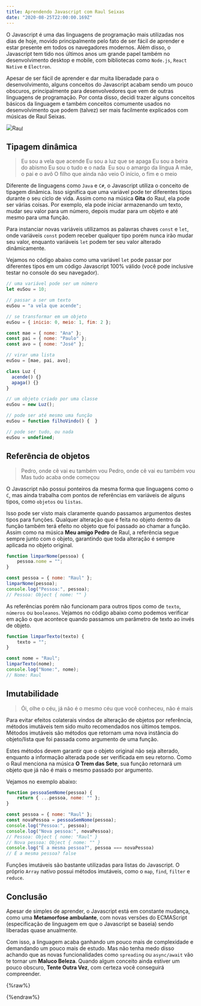 ```yaml
---
title: Aprendendo Javascript com Raul Seixas
date: "2020-08-25T22:00:00.169Z"
---
```


O Javascript é uma das linguagens de programação mais utilizadas nos dias de hoje, movido principalmente pelo fato de ser fácil de aprender e estar presente em todos os navegadores modernos. Além disso, o Javascript tem tido nos últimos anos um grande papel também no desenvolvimento desktop e mobile, com bibliotecas como `Node.js`, `React Native` e `Electron`.

Apesar de ser fácil de aprender e dar muita liberadade para o desenvolvimento, alguns conceitos do Javascript acabam sendo um pouco obscuros, principalmente para desenvolvedores que vem de outras linguagens de programação. Por conta disso, decidi trazer alguns conceitos básicos da linguagem e também conceitos comumente usados no desenvolvimento que podem (talvez) ser mais facilmente explicados com músicas de Raul Seixas.

![Raul](/images/raul/raul.png)

## Tipagem dinâmica

> Eu sou a vela que acende
> Eu sou a luz que se apaga
> Eu sou a beira do abismo
> Eu sou o tudo e o nada
> ​
> Eu sou o amargo da língua
> A mãe, o pai e o avô
> O filho que ainda não veio
> O início, o fim e o meio

Diferente de linguagens como `Java` e `C#`, o Javascript utiliza o conceito de tipagem dinâmica. Isso significa que uma variável pode ter diferentes tipos durante o seu ciclo de vida. Assim como na música __Gita__ do Raul, ela pode ser várias coisas. Por exemplo, ela pode iniciar armazenando um texto, mudar seu valor para um número, depois mudar para um objeto e até mesmo para uma função.

Para instanciar novas variáveis utilizamos as palavras chaves `const` e `let`, onde variáveis `const` podem receber qualquer tipo porém nunca irão mudar seu valor, enquanto variáveis `let` podem ter seu valor alterado dinâmicamente.

Vejamos no código abaixo como uma variável `let` pode passar por diferentes tipos em um código Javascript 100% válido (você pode inclusive testar no console do seu navegador).

```js
// uma variável pode ser um número
let euSou = 10;

// passar a ser um texto
euSou = "a vela que acende";

// se transformar em um objeto
euSou = { inicio: 0, meio: 1, fim: 2 };

const mae = { nome: "Ana" };
const pai = { nome: "Paulo" };
const avo = { nome: "José" };

// virar uma lista
euSou = [mae, pai, avo];

class Luz {
  acende() {}
  apaga() {}
}

// um objeto criado por uma classe
euSou = new Luz();

// pode ser até mesmo uma função
euSou = function filhoVindo() {  }

// pode ser tudo, ou nada
euSou = undefined;
```

## Referência de objetos

> Pedro, onde cê vai eu também vou
> Pedro, onde cê vai eu também vou
> Mas tudo acaba onde começou

O Javascript não possui ponteiros da mesma forma que linguagens como o `C`, mas ainda trabalha com pontos de referências em variáveis de alguns tipos, como `objetos` ou `listas`.

Isso pode ser visto mais claramente quando passamos argumentos destes tipos para funções. Qualquer alteração que é feita no objeto dentro da função também terá efeito no objeto que foi passado ao chamar a função. Assim como na música __Meu amigo Pedro__ de Raul, a referência segue sempre junto com o objeto, garantindo que toda alteração é sempre aplicada no objeto original.

```js
function limparNome(pessoa) {
    pessoa.nome = "";
}

const pessoa = { nome: "Raul" };
limparNome(pessoa);
console.log("Pessoa:", pessoa);
// Pessoa: Object { nome: "" }

```

As referências porém não funcionam para outros tipos como de `texto`, `números` ou `booleanos`. Vejamos no código abaixo como podemos verificar em ação o que acontece quando passamos um parâmetro de texto ao invés de objeto.

```js
function limparTexto(texto) {
    texto = "";
}

const nome = "Raul";
limparTexto(nome);
console.log("Nome:", nome);
// Nome: Raul
```

## Imutabilidade

> Ói, olhe o céu, já não é o mesmo céu que você conheceu, não é mais

Para evitar efeitos colaterais vindos de alteração de objetos por referência, métodos imutáveis tem sido muito recomendados nos últimos tempos. Métodos imutáveis são métodos que retornam uma nova instância do objeto/lista que foi passada como argumento de uma função. 

Estes métodos devem garantir que o objeto original não seja alterado, enquanto a informação alterada pode ser verificada em seu retorno. Como o Raul menciona na música __O Trem das Sete__, sua função retornará um objeto que já não é mais o mesmo passado por argumento.

Vejamos no exemplo abaixo:

```js
function pessoaSemNome(pessoa) {
    return { ...pessoa, nome: "" };
}

const pessoa = { nome: "Raul" };
const novaPessoa = pessoaSemNome(pessoa);
console.log("Pessoa:", pessoa);
console.log("Nova pessoa:", novaPessoa);
// Pessoa: Object { nome: "Raul" }
// Nova pessoa: Object { nome: "" }
console.log("É a mesma pessoa?", pessoa === novaPessoa)
// É a mesma pessoa? false
```

Funções imutáveis são bastante utilizadas para listas do Javascript. O próprio `Array` nativo possui métodos imutáveis, como o `map`, `find`, `filter` e `reduce`.

## Conclusão

Apesar de simples de aprender, o Javascript está em constante mudança, como uma __Metamorfose ambulante__, com novas versões do ECMAScript (especificação de linguagem em que o Javascript se baseia) sendo liberadas quase anualmente.

Com isso, a linguagem acaba ganhando um pouco mais de complexidade e demandando um pouco mais de estudo. Mas não tenha medo disso achando que as novas funcionalidades como `spreading` ou `async/await` vão te tornar um __Maluco Beleza__. Quando algum conceito ainda estiver um pouco obscuro, __Tente Outra Vez__, com certeza você conseguirá compreender.

{%raw%}
<style>
img {
    animation: spin 4s linear infinite;
}
@keyframes spin { 50% { transform: scale(0.7) rotate(180deg); } 100% { transform: scale(1) rotate(360deg); } }
</style>
{%endraw%}